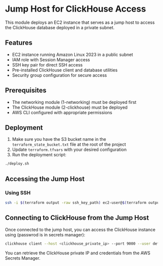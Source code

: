 # Jump Host for ClickHouse Access

This module deploys an EC2 instance that serves as a jump host to access the ClickHouse database deployed in a private subnet.

## Features

- EC2 instance running Amazon Linux 2023 in a public subnet
- IAM role with Session Manager access
- SSH key pair for direct SSH access
- Pre-installed ClickHouse client and database utilities
- Security group configuration for secure access

## Prerequisites

- The networking module (1-networking) must be deployed first
- The ClickHouse module (2-clickhouse) must be deployed
- AWS CLI configured with appropriate permissions

## Deployment

1. Make sure you have the S3 bucket name in the `terraform_state_bucket.txt` file at the root of the project
2. Update `terraform.tfvars` with your desired configuration
3. Run the deployment script:

```bash
./deploy.sh
```

## Accessing the Jump Host

### Using SSH

```bash
ssh -i $(terraform output -raw ssh_key_path) ec2-user@$(terraform output -raw jump_host_public_ip)
```

## Connecting to ClickHouse from the Jump Host

Once connected to the jump host, you can access the ClickHouse instance using (passwrod is in secrets manager):

```bash
clickhouse client --host <clickhouse_private_ip> --port 9000 --user default --password
```

You can retrieve the ClickHouse private IP and credentials from the AWS Secrets Manager.
